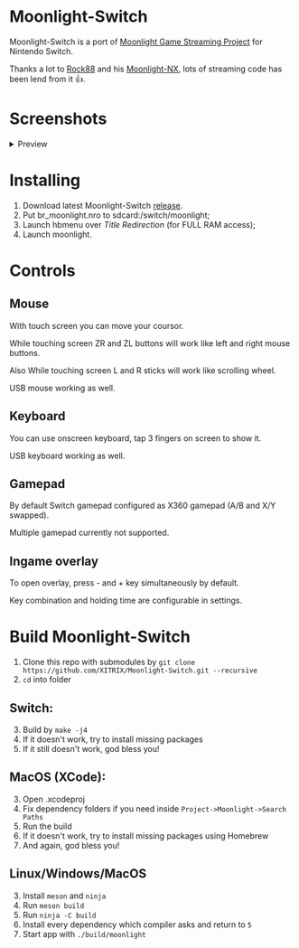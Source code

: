 # Moonlight-Switch

Moonlight-Switch is a port of [Moonlight Game Streaming Project](https://github.com/moonlight-stream "Moonlight Game Streaming Project") for Nintendo Switch.

Thanks a lot to [Rock88](https://github.com/rock88) and his [Moonlight-NX](https://github.com/rock88/moonlight-nx), lots of streaming code has been lend from it 👍.

# Screenshots
<details>
  <summary>Preview</summary>
  <p float="left">
  <img width="500" src="https://user-images.githubusercontent.com/9553519/122124363-da8b0880-ce37-11eb-9a08-b6f17c794673.jpg" />
  <img width="500" src="https://user-images.githubusercontent.com/9553519/122124394-e7a7f780-ce37-11eb-9a04-f44b380b6a35.jpg" />
  </p>
  <p float="left">
  <img width="500" src="https://user-images.githubusercontent.com/9553519/122124550-1b831d00-ce38-11eb-97e7-ae1f70d02e32.jpg" />
  <img width="500" src="https://user-images.githubusercontent.com/9553519/122124600-2b026600-ce38-11eb-9e18-3da42f8fc33d.jpg" />
  </p>
</details>

# Installing
1. Download latest Moonlight-Switch [release](https://github.com/XITRIX/Moonlight-Switch/releases).
2. Put br_moonlight.nro to sdcard:/switch/moonlight;
3. Launch hbmenu over *Title Redirection* (for FULL RAM access);
4. Launch moonlight.

# Controls
## Mouse
With touch screen you can move your coursor.

While touching screen ZR and ZL buttons will work like left and right mouse buttons.

Also While touching screen L and R sticks will work like scrolling wheel.

USB mouse working as well.

## Keyboard
You can use onscreen keyboard, tap 3 fingers on screen to show it.

USB keyboard working as well.

## Gamepad
By default Switch gamepad configured as X360 gamepad (A/B and X/Y swapped). 

Multiple gamepad currently not supported.

## Ingame overlay
To open overlay, press - and + key simultaneously by default.

Key combination and holding time are configurable in settings.

# Build Moonlight-Switch
1. Clone this repo with submodules by `git clone https://github.com/XITRIX/Moonlight-Switch.git --recursive`
2. `cd` into folder

## Switch:
3. Build by `make -j4`
4. If it doesn't work, try to install missing packages
5. If it still doesn't work, god bless you!

## MacOS (XCode):
3. Open .xcodeproj
4. Fix dependency folders if you need inside `Project->Moonlight->Search Paths`
5. Run the build
6. If it doesn't work, try to install missing packages using Homebrew
7. And again, god bless you!

## Linux/Windows/MacOS
3. Install `meson` and `ninja`
4. Run `meson build`
5. Run `ninja -C build`
6. Install every dependency which compiler asks and return to `5`
7. Start app with `./build/moonlight`
